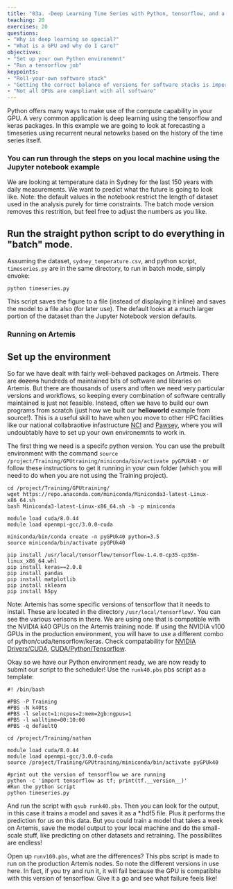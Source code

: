 ```yaml
---
title: "03a. -Deep Learning Time Series with Python, tensorflow, and a GPU"
teaching: 20
exercises: 20
questions:
- "Why is deep learning so special?"
- "What is a GPU and why do I care?"
objectives:
- "Set up your own Python environemnt"
- "Run a tensorflow job"
keypoints:
- "Roll-your-own software stack"
- "Getting the correct balance of versions for software stacks is imperative"
- "Not all GPUs are compliant with all software"
---
```


Python offers many ways to make use of the compute capability in your GPU. A very common application is deep learning using the tensorflow and keras packages. In this example we are going to look at forecasting a timeseries using recurrent neural netowrks based on the history of the time series itself.

### You can run through the steps on you local machine using the Jupyter notebook example

We are looking at temperature data in Sydney for the last 150 years with daily measurements. We want to predict what the future is going to look like. Note: the default values in the notebook restrict the length of dataset used in the analysis purely for time constraints. The batch mode version removes this restrition, but feel free to adjust the numbers as you like.

## Run the straight python script to do everything in "batch" mode. 

Assuming the dataset, ```sydney_temperature.csv```, and python script, ```timeseries.py``` are in the same directory, to run in batch mode, simply envoke:
```
python timeseries.py
```
This script saves the figure to a file (instead of displaying it inline) and saves the model to a file also (for later use). The default looks at a much larger portion of the dataset than the Jupyter Notebook version defaults.

### Running on Artemis

## Set up the environment

So far we have dealt with fairly well-behaved packages on Artmeis. There are ~~dozens~~ hundreds of maintained bits of software and libraries on Artemis. But there are thousands of users and often we need very particular versions and workflows, so keeping every combination of software centrally maintained is just not feasible. Instead, often we have to build our own programs from scratch (just how we built our **helloworld** example from source!). This is a useful skill to have when you move to other HPC facilities like our national collabraotive infastructure [NCI](http://nci.org.au/) and [Pawsey](https://pawsey.org.au/), where you will undoubtably have to set up your own environemnts to work in.


The first thing we need is a specifc python version. You can use the prebuilt environment with the command ```source /project/Training/GPUtraining/miniconda/bin/activate pyGPUk40``` - or follow these instructions to get it running in your own folder (which you will need to do when you are not using the Training project). 

```
cd /project/Training/GPUtraining/
wget https://repo.anaconda.com/miniconda/Miniconda3-latest-Linux-x86_64.sh
bash Miniconda3-latest-Linux-x86_64.sh -b -p miniconda

module load cuda/8.0.44
module load openmpi-gcc/3.0.0-cuda

miniconda/bin/conda create -n pyGPUk40 python=3.5
source miniconda/bin/activate pyGPUk40

pip install /usr/local/tensorflow/tensorflow-1.4.0-cp35-cp35m-linux_x86_64.whl
pip install keras==2.0.8
pip install pandas
pip install matplotlib
pip install sklearn
pip install h5py
```

Note: Artemis has some specific versions of tensorflow that it needs to install. These are located in the directory ```/usr/local/tensorflow/```. You can see the various verisons in there. We are using one that is compatible with the NVIDIA k40 GPUs on the Artemis training node. If using the NVIDIA v100 GPUs in the production environment, you will have to use a different combo of python/cuda/tensorflow/keras. Check compatability for [NVIDIA Drivers/CUDA](https://docs.nvidia.com/deploy/cuda-compatibility/index.html), [CUDA/Python/Tensorflow](https://www.tensorflow.org/install/source#tested_build_configurations).

Okay so we have our Python environment ready, we are now ready to submit our script to the scheduler! Use the ```runk40.pbs``` pbs script as a template:

```
#! /bin/bash

#PBS -P Training
#PBS -N k40ts 
#PBS -l select=1:ncpus=2:mem=2gb:ngpus=1
#PBS -l walltime=00:10:00
#PBS -q defaultQ

cd /project/Training/nathan

module load cuda/8.0.44
module load openmpi-gcc/3.0.0-cuda
source /project/Training/GPUtraining/miniconda/bin/activate pyGPUk40

#print out the version of tensorflow we are running
python -c 'import tensorflow as tf; print(tf.__version__)'
#Run the python script
python timeseries.py
```

And run the script with ```qsub runk40.pbs```. Then you can look for the output, in this case it trains a model and saves it as a *.hdf5 file. Plus it performs the prediction for us on this data. But you could train a model that takes a week on Artemis, save the model output to your local machine and do the small-scale stuff, like predicting on other datasets and retraining. The possibilites are endless!


Open up ```runv100.pbs```, what are the differences? This pbs script is made to run on the production Artemis nodes. So note the different versions in use here. In fact, if you try and run it, it will fail because the GPU is compatiblte with this version of tensorflow. Give it a go and see what failure feels like!




